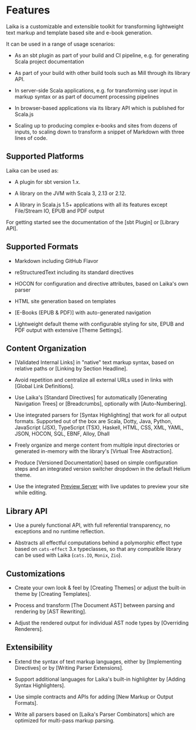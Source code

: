 
Features
========

Laika is a customizable and extensible toolkit for transforming lightweight text markup 
and template based site and e-book generation.

It can be used in a range of usage scenarios:

* As an sbt plugin as part of your build and CI pipeline, e.g. for generating Scala project documentation

* As part of your build with other build tools such as Mill through its library API.

* In server-side Scala applications, e.g. for transforming user input in markup syntax or as part of document 
  processing pipelines
  
* In browser-based applications via its library API which is published for Scala.js

* Scaling up to producing complex e-books and sites from dozens of inputs, to scaling down to transform
  a snippet of Markdown with three lines of code.
  
  
Supported Platforms
-------------------

Laika can be used as:

* A plugin for sbt version 1.x.

* A library on the JVM with Scala 3, 2.13 or 2.12.

* A library in Scala.js 1.5+ applications with all its features except File/Stream IO, EPUB and PDF output

For getting started see the documentation of the [sbt Plugin] or [Library API].


Supported Formats
-----------------

* Markdown including GitHub Flavor

* reStructuredText including its standard directives

* HOCON for configuration and directive attributes, based on Laika's own parser

* HTML site generation based on templates

* [E-Books (EPUB & PDF)] with auto-generated navigation

* Lightweight default theme with configurable styling for site, EPUB and PDF output
  with extensive [Theme Settings].


Content Organization
--------------------

* [Validated Internal Links] in "native" text markup syntax, based on relative paths or [Linking by Section Headline]. 

* Avoid repetition and centralize all external URLs used in links with [Global Link Definitions].

* Use Laika's [Standard Directives] for automatically [Generating Navigation Trees] or [Breadcrumbs],
  optionally with [Auto-Numbering].

* Use integrated parsers for [Syntax Highlighting] that work for all output formats. 
  Supported out of the box are Scala, Dotty, Java, Python, JavaScript (JSX), TypeScript (TSX), Haskell,
  HTML, CSS, XML, YAML, JSON, HOCON, SQL, EBNF, Alloy, Dhall
  
* Freely organize and merge content from multiple input directories or generated in-memory 
  with the library's [Virtual Tree Abstraction].
  
* Produce [Versioned Documentation] based on simple configuration steps and an integrated version switcher
  dropdown in the default Helium theme.
  
* Use the integrated [Preview Server](../02-running-laika/01-sbt-plugin.md#using-the-preview-server) with live updates to preview your site while editing.


Library API
-----------
  
* Use a purely functional API, with full referential transparency, no exceptions and no runtime reflection.

* Abstracts all effectful computations behind a polymorphic effect type based on `cats-effect` 3.x typeclasses, 
  so that any compatible library can be used with Laika (`cats.IO`, `Monix`, `Zio`).


Customizations
--------------

* Create your own look & feel by [Creating Themes] or adjust the built-in theme by [Creating Templates].

* Process and transform [The Document AST] between parsing and rendering by [AST Rewriting].
  
* Adjust the rendered output for individual AST node types by [Overriding Renderers].


Extensibility
-------------

* Extend the syntax of text markup languages, either by [Implementing Directives] or by [Writing Parser Extensions].

* Support additional languages for Laika's built-in highlighter by [Adding Syntax Highlighters].

* Use simple contracts and APIs for adding [New Markup or Output Formats].

* Write all parsers based on [Laika's Parser Combinators] which are optimized for multi-pass markup parsing.
